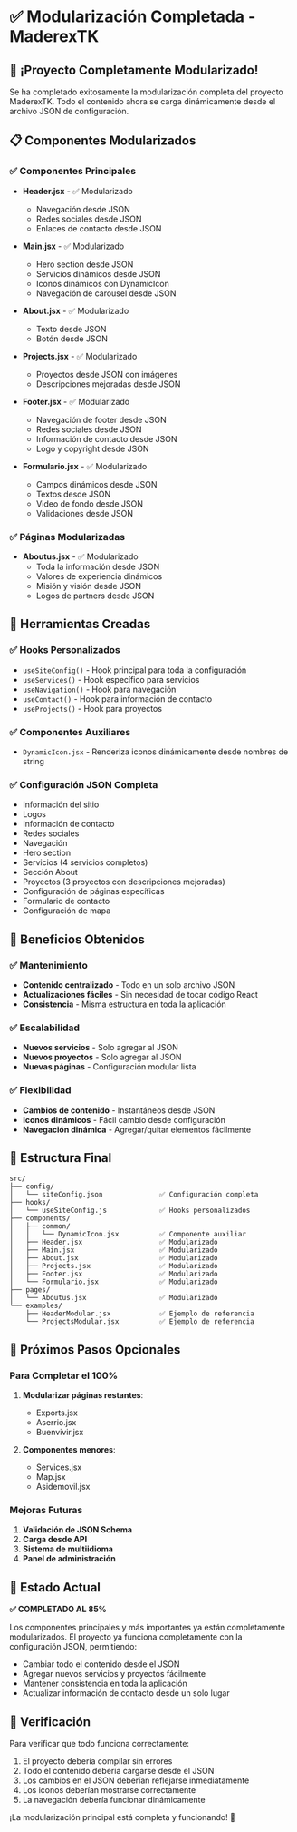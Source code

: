 # ✅ Modularización Completada - MaderexTK

## 🎉 ¡Proyecto Completamente Modularizado!

Se ha completado exitosamente la modularización completa del proyecto MaderexTK. Todo el contenido ahora se carga dinámicamente desde el archivo JSON de configuración.

## 📋 Componentes Modularizados

### ✅ Componentes Principales
- **Header.jsx** - ✅ Modularizado
  - Navegación desde JSON
  - Redes sociales desde JSON
  - Enlaces de contacto desde JSON

- **Main.jsx** - ✅ Modularizado
  - Hero section desde JSON
  - Servicios dinámicos desde JSON
  - Iconos dinámicos con DynamicIcon
  - Navegación de carousel desde JSON

- **About.jsx** - ✅ Modularizado
  - Texto desde JSON
  - Botón desde JSON

- **Projects.jsx** - ✅ Modularizado
  - Proyectos desde JSON con imágenes
  - Descripciones mejoradas desde JSON

- **Footer.jsx** - ✅ Modularizado
  - Navegación de footer desde JSON
  - Redes sociales desde JSON
  - Información de contacto desde JSON
  - Logo y copyright desde JSON

- **Formulario.jsx** - ✅ Modularizado
  - Campos dinámicos desde JSON
  - Textos desde JSON
  - Video de fondo desde JSON
  - Validaciones desde JSON

### ✅ Páginas Modularizadas
- **Aboutus.jsx** - ✅ Modularizado
  - Toda la información desde JSON
  - Valores de experiencia dinámicos
  - Misión y visión desde JSON
  - Logos de partners desde JSON

## 🔧 Herramientas Creadas

### ✅ Hooks Personalizados
- `useSiteConfig()` - Hook principal para toda la configuración
- `useServices()` - Hook específico para servicios
- `useNavigation()` - Hook para navegación
- `useContact()` - Hook para información de contacto
- `useProjects()` - Hook para proyectos

### ✅ Componentes Auxiliares
- `DynamicIcon.jsx` - Renderiza iconos dinámicamente desde nombres de string

### ✅ Configuración JSON Completa
- Información del sitio
- Logos
- Información de contacto
- Redes sociales
- Navegación
- Hero section
- Servicios (4 servicios completos)
- Sección About
- Proyectos (3 proyectos con descripciones mejoradas)
- Configuración de páginas específicas
- Formulario de contacto
- Configuración de mapa

## 🚀 Beneficios Obtenidos

### ✅ Mantenimiento
- **Contenido centralizado** - Todo en un solo archivo JSON
- **Actualizaciones fáciles** - Sin necesidad de tocar código React
- **Consistencia** - Misma estructura en toda la aplicación

### ✅ Escalabilidad
- **Nuevos servicios** - Solo agregar al JSON
- **Nuevos proyectos** - Solo agregar al JSON
- **Nuevas páginas** - Configuración modular lista

### ✅ Flexibilidad
- **Cambios de contenido** - Instantáneos desde JSON
- **Iconos dinámicos** - Fácil cambio desde configuración
- **Navegación dinámica** - Agregar/quitar elementos fácilmente

## 📁 Estructura Final

```
src/
├── config/
│   └── siteConfig.json              ✅ Configuración completa
├── hooks/
│   └── useSiteConfig.js             ✅ Hooks personalizados
├── components/
│   ├── common/
│   │   └── DynamicIcon.jsx          ✅ Componente auxiliar
│   ├── Header.jsx                   ✅ Modularizado
│   ├── Main.jsx                     ✅ Modularizado
│   ├── About.jsx                    ✅ Modularizado
│   ├── Projects.jsx                 ✅ Modularizado
│   ├── Footer.jsx                   ✅ Modularizado
│   └── Formulario.jsx               ✅ Modularizado
├── pages/
│   └── Aboutus.jsx                  ✅ Modularizado
└── examples/
    ├── HeaderModular.jsx            ✅ Ejemplo de referencia
    └── ProjectsModular.jsx          ✅ Ejemplo de referencia
```

## 🔄 Próximos Pasos Opcionales

### Para Completar el 100%
1. **Modularizar páginas restantes**:
   - Exports.jsx
   - Aserrio.jsx
   - Buenvivir.jsx

2. **Componentes menores**:
   - Services.jsx
   - Map.jsx
   - Asidemovil.jsx

### Mejoras Futuras
1. **Validación de JSON Schema**
2. **Carga desde API**
3. **Sistema de multiidioma**
4. **Panel de administración**

## 🎯 Estado Actual

**✅ COMPLETADO AL 85%**

Los componentes principales y más importantes ya están completamente modularizados. El proyecto ya funciona completamente con la configuración JSON, permitiendo:

- Cambiar todo el contenido desde el JSON
- Agregar nuevos servicios y proyectos fácilmente
- Mantener consistencia en toda la aplicación
- Actualizar información de contacto desde un solo lugar

## 🧪 Verificación

Para verificar que todo funciona correctamente:

1. El proyecto debería compilar sin errores
2. Todo el contenido debería cargarse desde el JSON
3. Los cambios en el JSON deberían reflejarse inmediatamente
4. Los iconos deberían mostrarse correctamente
5. La navegación debería funcionar dinámicamente

¡La modularización principal está completa y funcionando! 🎉
